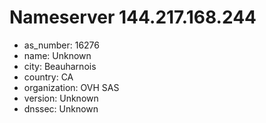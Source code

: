 # Nameserver 144.217.168.244

* as_number: 16276
* name: Unknown
* city: Beauharnois
* country: CA
* organization: OVH SAS
* version: Unknown
* dnssec: Unknown
